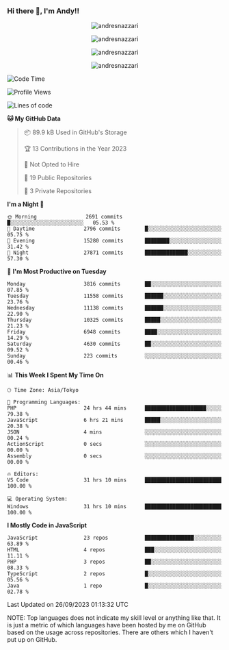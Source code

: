 ### Hi there 👋, I'm Andy!!

<p align="center" >
  <img src="https://github-profile-trophy.vercel.app/?username=AndresNazzari&theme=dracula&column=-1" alt="andresnazzari"/>
</p>

<p align="center">
  <img  src="https://github-readme-stats.vercel.app/api?username=AndresNazzari&count_private=true&show_icons=true&theme=dracula" alt="andresnazzari"/>
</p>
<p align="center">
  <img  src="https://github-readme-stats.vercel.app/api/top-langs/?username=AndresNazzari&layout=compact" alt="andresnazzari"/>
</p>
<p align="center" >
  <img src="https://github-readme-stats.vercel.app/api/wakatime?username=AndresNazzari" alt="andresnazzari"/>
</p>

<!--START_SECTION:waka-->
![Code Time](http://img.shields.io/badge/Code%20Time-900%20hrs%2057%20mins-blue)

![Profile Views](http://img.shields.io/badge/Profile%20Views-0-blue)

![Lines of code](https://img.shields.io/badge/From%20Hello%20World%20I%27ve%20Written-11.3%20million%20lines%20of%20code-blue)

**🐱 My GitHub Data** 

> 📦 89.9 kB Used in GitHub's Storage 
 > 
> 🏆 13 Contributions in the Year 2023
 > 
> 🚫 Not Opted to Hire
 > 
> 📜 19 Public Repositories 
 > 
> 🔑 3 Private Repositories 
 > 
**I'm a Night 🦉** 

```text
🌞 Morning                2691 commits        █░░░░░░░░░░░░░░░░░░░░░░░░   05.53 % 
🌆 Daytime                2796 commits        █░░░░░░░░░░░░░░░░░░░░░░░░   05.75 % 
🌃 Evening                15280 commits       ████████░░░░░░░░░░░░░░░░░   31.42 % 
🌙 Night                  27871 commits       ██████████████░░░░░░░░░░░   57.30 % 
```
📅 **I'm Most Productive on Tuesday** 

```text
Monday                   3816 commits        ██░░░░░░░░░░░░░░░░░░░░░░░   07.85 % 
Tuesday                  11558 commits       ██████░░░░░░░░░░░░░░░░░░░   23.76 % 
Wednesday                11138 commits       ██████░░░░░░░░░░░░░░░░░░░   22.90 % 
Thursday                 10325 commits       █████░░░░░░░░░░░░░░░░░░░░   21.23 % 
Friday                   6948 commits        ████░░░░░░░░░░░░░░░░░░░░░   14.29 % 
Saturday                 4630 commits        ██░░░░░░░░░░░░░░░░░░░░░░░   09.52 % 
Sunday                   223 commits         ░░░░░░░░░░░░░░░░░░░░░░░░░   00.46 % 
```


📊 **This Week I Spent My Time On** 

```text
🕑︎ Time Zone: Asia/Tokyo

💬 Programming Languages: 
PHP                      24 hrs 44 mins      ████████████████████░░░░░   79.38 % 
JavaScript               6 hrs 21 mins       █████░░░░░░░░░░░░░░░░░░░░   20.38 % 
JSON                     4 mins              ░░░░░░░░░░░░░░░░░░░░░░░░░   00.24 % 
ActionScript             0 secs              ░░░░░░░░░░░░░░░░░░░░░░░░░   00.00 % 
Assembly                 0 secs              ░░░░░░░░░░░░░░░░░░░░░░░░░   00.00 % 

🔥 Editors: 
VS Code                  31 hrs 10 mins      █████████████████████████   100.00 % 

💻 Operating System: 
Windows                  31 hrs 10 mins      █████████████████████████   100.00 % 
```

**I Mostly Code in JavaScript** 

```text
JavaScript               23 repos            ████████████████░░░░░░░░░   63.89 % 
HTML                     4 repos             ███░░░░░░░░░░░░░░░░░░░░░░   11.11 % 
PHP                      3 repos             ██░░░░░░░░░░░░░░░░░░░░░░░   08.33 % 
TypeScript               2 repos             █░░░░░░░░░░░░░░░░░░░░░░░░   05.56 % 
Java                     1 repo              █░░░░░░░░░░░░░░░░░░░░░░░░   02.78 % 
```




 Last Updated on 26/09/2023 01:13:32 UTC
<!--END_SECTION:waka-->

NOTE: Top languages does not indicate my skill level or anything like that. It is just a metric of which languages have been hosted by me on GitHub based on the usage across repositories. There are others which I haven't put up on GitHub.

<!-- Here are some ideas to get you started:

-   🔭 I’m currently working on ...
-   🌱 I’m currently learning ...
-   👯 I’m looking to collaborate on ...
-   🤔 I’m looking for help with ...
-   💬 Ask me about ...
-   📫 How to reach me: ...
-   😄 Pronouns: ...
-   ⚡ Fun fact: ... -->
